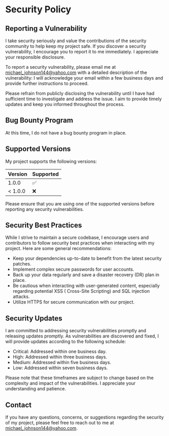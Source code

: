 # Security Policy

## Reporting a Vulnerability

I take security seriously and value the contributions of the security community to help keep my project safe. If you
discover a security vulnerability, I encourage you to report it to me immediately. I appreciate your responsible
disclosure.

To report a security vulnerability, please email me at michael_johnson144@yahoo.com with a detailed description of the
vulnerability: I will acknowledge your email within a few business days and provide further instructions to proceed.

Please refrain from publicly disclosing the vulnerability until I have had sufficient time to investigate and address
the issue. I aim to provide timely updates and keep you informed throughout the process.

## Bug Bounty Program

At this time, I do not have a bug bounty program in place.

## Supported Versions

My project supports the following versions:

| Version | Supported          |
|---------|--------------------|
| 1.0.0   | :white_check_mark: |
| < 1.0.0 | :x:                |

Please ensure that you are using one of the supported versions before reporting any security vulnerabilities.

## Security Best Practices

While I strive to maintain a secure codebase, I encourage users and contributors to follow security best practices when
interacting with my project. Here are some general recommendations:

- Keep your dependencies up-to-date to benefit from the latest security patches.
- Implement complex secure passwords for user accounts.
- Back up your data regularly and save a disaster recovery (DR) plan in place.
- Be cautious when interacting with user-generated content, especially regarding potential XSS ( Cross-Site Scripting)
  and SQL injection attacks.
- Utilize HTTPS for secure communication with our project.

## Security Updates

I am committed to addressing security vulnerabilities promptly and releasing updates promptly. As vulnerabilities are
discovered and fixed, I will provide updates according to the following schedule:

- Critical: Addressed within one business day.
- High: Addressed within three business days.
- Medium: Addressed within five business days.
- Low: Addressed within seven business days.

Please note that these timeframes are subject to change based on the complexity and impact of the vulnerabilities. I
appreciate your understanding and patience.

## Contact

If you have any questions, concerns, or suggestions regarding the security of my project, please feel free to reach out
to me at michael_johnson144@yahoo.com.
